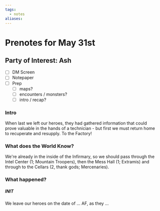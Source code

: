 ```yaml
---
tags:
  - notes
aliases:
---
```


# Prenotes for May 31st
## Party of Interest: Ash
- [ ] DM Screen
- [ ] Notepaper
- [ ] Prep
	- [ ] maps?
	- [ ] encounters / monsters?
	- [ ] intro / recap?

### Intro
When last we left our heroes, they had gathered information that could prove valuable in the hands of a technician - but first we must return home to recuperate and resupply. To the Factory!

### What does the World Know?
We're already in the inside of the Infirmary, so we should pass through the Intel Center (1; Mountain Troopers), then the Mess Hall (1; Extramis) and through to the Cellars (2, thank gods; Mercenaries).

### What happened?
##### INIT



We leave our heroes on the date of ... AF, as they ...